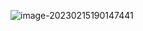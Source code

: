 ![image-20230215190147441](C:\Users\Administrator\AppData\Roaming\Typora\typora-user-images\image-20230215190147441.png)